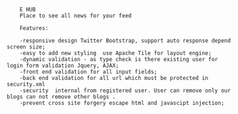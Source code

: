 		E HUB
		Place to see all news for your feed
		
		Features: 
	
		-responsive design Twitter Bootstrap, support auto response depend screen size;
		-easy to add new styling  use Apache Tile for layout engine;
		-dynamic validation - as type check is there existing user for login form validation Jquery, AJAX;
		-front end validation for all input fields;
		-back end validation for all url which must be protected in security.xml
		-security  internal from registered user. User can remove only our blogs can not remove other blogs .
		-prevent cross site forgery escape html and javascipt injection;





